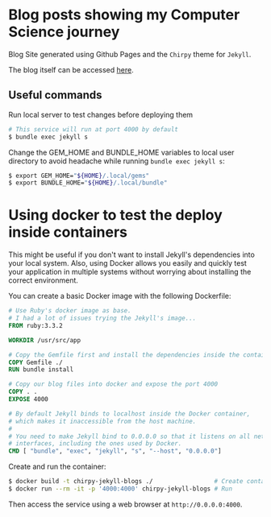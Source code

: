 # Blog posts showing my Computer Science journey

Blog Site generated using Github Pages and the `Chirpy` theme for `Jekyll`.

The blog itself can be accessed [here](https://lincoln-yuji.github.io/).

## Useful commands

Run local server to test changes before deploying them

```bash
# This service will run at port 4000 by default
$ bundle exec jekyll s
```

Change the GEM_HOME and BUNDLE_HOME variables to local user directory to avoid headache while running `bundle exec jekyll s`:

```bash
$ export GEM_HOME="${HOME}/.local/gems"
$ export BUNDLE_HOME="${HOME}/.local/bundle"
```

# Using docker to test the deploy inside containers

This might be useful if you don't want to install Jekyll's dependencies into your local system.
Also, using Docker allows you easily and quickly test your application in multiple systems without
worrying about installing the correct environment.

You can create a basic Docker image with the following Dockerfile:

```Dockerfile
# Use Ruby's docker image as base.
# I had a lot of issues trying the Jekyll's image...
FROM ruby:3.3.2

WORKDIR /usr/src/app

# Copy the Gemfile first and install the dependencies inside the container.
COPY Gemfile ./
RUN bundle install

# Copy our blog files into docker and expose the port 4000
COPY . .
EXPOSE 4000

# By default Jekyll binds to localhost inside the Docker container,
# which makes it inaccessible from the host machine.
#
# You need to make Jekyll bind to 0.0.0.0 so that it listens on all network
# interfaces, including the ones used by Docker.
CMD [ "bundle", "exec", "jekyll", "s", "--host", "0.0.0.0"]
```

Create and run the container:

```bash
$ docker build -t chirpy-jekyll-blogs ./                 # Create container
$ docker run --rm -it -p '4000:4000' chirpy-jekyll-blogs # Run
```

Then access the service using a web browser at `http://0.0.0.0:4000`.
